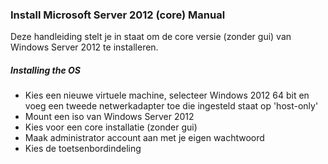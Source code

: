 ### Install Microsoft Server 2012 (core) Manual

Deze handleiding stelt je in staat om de core versie (zonder gui) van Windows Server 2012 te installeren.

##### Installing the OS
* Kies een nieuwe virtuele machine, selecteer Windows 2012 64 bit en voeg een tweede netwerkadapter toe die ingesteld staat op 'host-only'
* Mount een iso van Windows Server 2012 
* Kies voor een core installatie (zonder gui)
* Maak administrator account aan met je eigen wachtwoord
* Kies de toetsenbordindeling
